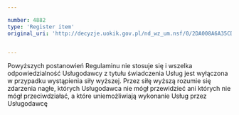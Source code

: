```yaml
---

number: 4882
type: 'Register item'
original_uri: 'http://decyzje.uokik.gov.pl/nd_wz_um.nsf/0/2DA008A6A35CD0BAC1257B8A0030F1B1?OpenDocument'


---
```


Powyższych postanowień Regulaminu nie stosuje się i wszelka odpowiedzialność Usługodawcy z tytułu świadczenia Usług jest wyłączona w przypadku wystąpienia siły wyższej. Przez siłę wyższą rozumie się zdarzenia nagłe, których Usługodawca nie mógł przewidzieć ani których nie mógł przeciwdziałać, a które uniemożliwiają wykonanie Usług przez Usługodawcę
